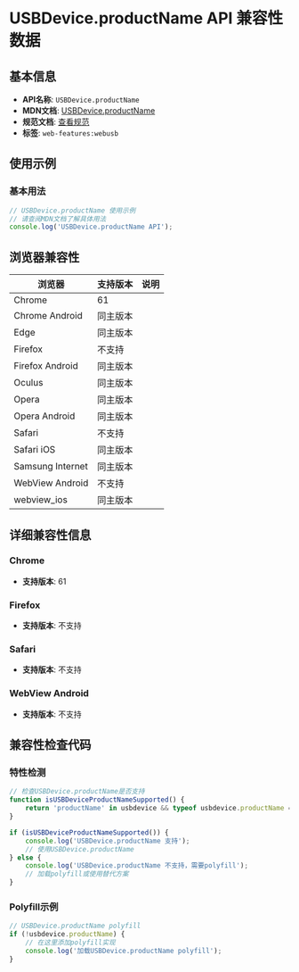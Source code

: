 # USBDevice.productName API 兼容性数据

## 基本信息

- **API名称**: `USBDevice.productName`
- **MDN文档**: [USBDevice.productName](https://developer.mozilla.org/docs/Web/API/USBDevice/productName)
- **规范文档**: [查看规范](https://wicg.github.io/webusb/#dom-usbdevice-productname)
- **标签**: `web-features:webusb`

## 使用示例

### 基本用法

```javascript
// USBDevice.productName 使用示例
// 请查阅MDN文档了解具体用法
console.log('USBDevice.productName API');
```

## 浏览器兼容性

| 浏览器 | 支持版本 | 说明 |
|--------|----------|------|
| Chrome | 61 |  |
| Chrome Android | 同主版本 |  |
| Edge | 同主版本 |  |
| Firefox | 不支持 |  |
| Firefox Android | 同主版本 |  |
| Oculus | 同主版本 |  |
| Opera | 同主版本 |  |
| Opera Android | 同主版本 |  |
| Safari | 不支持 |  |
| Safari iOS | 同主版本 |  |
| Samsung Internet | 同主版本 |  |
| WebView Android | 不支持 |  |
| webview_ios | 同主版本 |  |

## 详细兼容性信息

### Chrome

- **支持版本**: 61

### Firefox

- **支持版本**: 不支持

### Safari

- **支持版本**: 不支持

### WebView Android

- **支持版本**: 不支持

## 兼容性检查代码

### 特性检测

```javascript
// 检查USBDevice.productName是否支持
function isUSBDeviceProductNameSupported() {
    return 'productName' in usbdevice && typeof usbdevice.productName === 'function';
}

if (isUSBDeviceProductNameSupported()) {
    console.log('USBDevice.productName 支持');
    // 使用USBDevice.productName
} else {
    console.log('USBDevice.productName 不支持，需要polyfill');
    // 加载polyfill或使用替代方案
}
```

### Polyfill示例

```javascript
// USBDevice.productName polyfill
if (!usbdevice.productName) {
    // 在这里添加polyfill实现
    console.log('加载USBDevice.productName polyfill');
}
```

